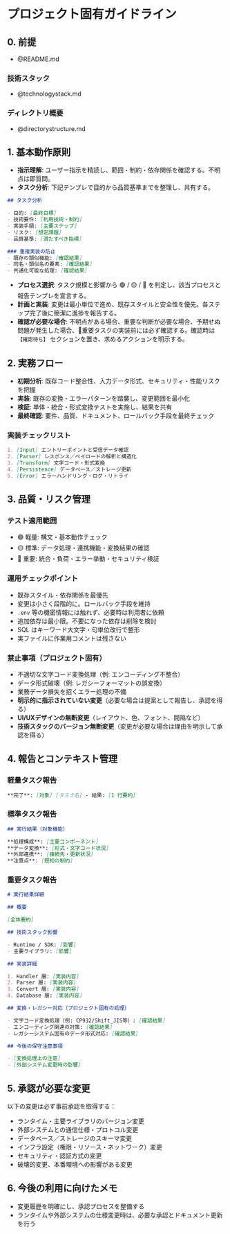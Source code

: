 # プロジェクト固有ガイドライン

## 0. 前提

- @README.md

### 技術スタック

- @technologystack.md

### ディレクトリ概要

- @directorystructure.md

## 1. 基本動作原則

- **指示理解**: ユーザー指示を精読し、範囲・制約・依存関係を確認する。不明点は即質問。
- **タスク分析**: 下記テンプレで目的から品質基準までを整理し、共有する。

```markdown
## タスク分析

- 目的: [最終目標]
- 技術要件: [利用技術・制約]
- 実装手順: [主要ステップ]
- リスク: [想定課題]
- 品質基準: [満たすべき指標]

### 重複実装の防止
- 既存の類似機能: [確認結果]
- 同名・類似名の要素: [確認結果]
- 共通化可能な処理: [確認結果]
```

- **プロセス選択**: タスク規模と影響から 🟢 / 🟡 / 🔴 を判定し、該当プロセスと報告テンプレを宣言する。
- **計画と実装**: 変更は最小単位で進め、既存スタイルと安全性を優先。各ステップ完了後に簡潔に進捗を報告する。
- **確認が必要な場合**: 不明点がある場合、重要な判断が必要な場合、予期せぬ問題が発生した場合、🔴重要タスクの実装前には必ず確認する。確認時は `【確認待ち】` セクションを置き、求めるアクションを明示する。

## 2. 実務フロー

- **初期分析**: 既存コード整合性、入力データ形式、セキュリティ・性能リスクを把握
- **実装**: 既存の変換・エラーパターンを踏襲し、変更範囲を最小化
- **検証**: 単体・統合・形式変換テストを実施し、結果を共有
- **最終確認**: 要件、品質、ドキュメント、ロールバック手段を最終チェック

### 実装チェックリスト

```markdown
1. [Input] エントリーポイントと受信データ確認
2. [Parser] レスポンス／ペイロードの解析と構造化
3. [Transform] 文字コード・形式変換
4. [Persistence] データベース／ストレージ更新
5. [Error] エラーハンドリング・ログ・リトライ
```

## 3. 品質・リスク管理

### テスト適用範囲

- 🟢 軽量: 構文・基本動作チェック
- 🟡 標準: データ処理・連携機能・変換結果の確認
- 🔴 重要: 統合・負荷・エラー挙動・セキュリティ検証

### 運用チェックポイント

- 既存スタイル・依存関係を最優先
- 変更は小さく段階的に。ロールバック手段を維持
- `.env` 等の機密情報には触れず、必要時は利用者に依頼
- 追加依存は最小限。不要になった依存は削除を検討
- SQL はキーワード大文字・句単位改行で整形
- 実ファイルに作業用コメントは残さない

### 禁止事項（プロジェクト固有）

- 不適切な文字コード変換処理（例: エンコーディング不整合）
- データ形式破壊（例: レガシーフォーマットの誤変換）
- 業務データ損失を招くエラー処理の不備
- **明示的に指示されていない変更**（必要な場合は提案として報告し、承認を得る）
- **UI/UXデザインの無断変更**（レイアウト、色、フォント、間隔など）
- **技術スタックのバージョン無断変更**（変更が必要な場合は理由を明示して承認を得る）

## 4. 報告とコンテキスト管理

### 軽量タスク報告

```markdown
**完了**: [対象] [タスク名] - 結果: [1 行要約]
```

### 標準タスク報告

```markdown
## 実行結果（対象機能）

**処理構成**: [主要コンポーネント]
**データ変換**: [形式・文字コード状況]
**外部連携**: [接続先・更新状況]
**注意点**: [既知の制約]
```

### 重要タスク報告

```markdown
# 実行結果詳細

## 概要

[全体要約]

## 技術スタック影響

- Runtime / SDK: [影響]
- 主要ライブラリ: [影響]

## 実装詳細

1. Handler 層: [実装内容]
2. Parser 層: [実装内容]
3. Convert 層: [実装内容]
4. Database 層: [実装内容]

## 変換・レガシー対応（プロジェクト固有の処理）

- 文字コード変換処理（例: CP932/Shift_JIS等）: [確認結果]
- エンコーディング関連の対策: [確認結果]
- レガシーシステム固有のデータ形式対応: [確認結果]

## 今後の保守注意事項

- [変換処理上の注意]
- [外部システム変更時の影響]
```

## 5. 承認が必要な変更

以下の変更は必ず事前承認を取得する：

- ランタイム・主要ライブラリのバージョン変更
- 外部システムとの通信仕様・プロトコル変更
- データベース／ストレージのスキーマ変更
- インフラ設定（権限・リソース・ネットワーク）変更
- セキュリティ・認証方式の変更
- 破壊的変更、本番環境への影響がある変更

## 6. 今後の利用に向けたメモ

- 変更履歴を明確にし、承認プロセスを整備する
- ランタイムや外部システムの仕様変更時は、必要な承認とドキュメント更新を行う

